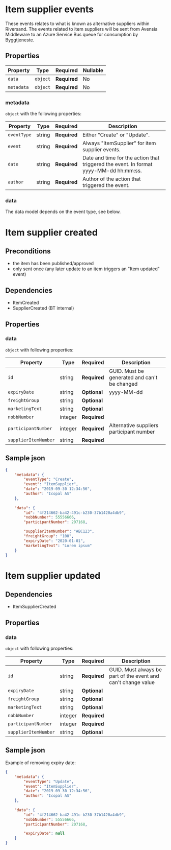 # Item supplier events


 These events relates to what is known as alternative suppliers within Riversand. The events related to item suppliers will be sent from Avensia Middleware to an Azure Service Bus queue for consumption by Byggtjeneste.

## Properties

| Property              | Type     | Required     | Nullable |
| --------------------- | -------- | ------------ | -------- |
| `data`                | `object` | **Required** | No       |
| `metadata`            | `object` | **Required** | No       |

### metadata

`object` with the following properties:

| Property          | Type    | Required     | Description |
| ------------------| ------- | ------------ | ------- |
| `eventType`       | string  | **Required** | Either "Create" or "Update".
| `event`           | string  | **Required** | Always "ItemSupplier" for item supplier events.
| `date`            | string  | **Required** | Date and time for the action that triggered the event. In format yyyy-MM-dd hh:mm:ss.
| `author`          | string  | **Required** | Author of the action that triggered the event.

### data
The data model depends on the event type, see below.



# Item supplier created

## Preconditions
- the item has been published/approved
- only sent once (any later update to an item triggers an "Item updated" event)

## Dependencies
- ItemCreated
- SupplierCreated (BT internal)


## Properties

	

### data


`object` with following properties:

| Property                | Type    | Required     | Description |
| ----------------------- | ------- | ------------ | ------- |
| `id`                    | string  | **Required** | GUID. Must be generated and can't be changed
| `expiryDate`            | string  | **Optional** | yyyy-MM-dd
| `freightGroup`          | string  | **Optional** | 
| `marketingText`         | string  | **Optional** | 
| `nobbNumber`            | integer | **Required** | 
| `participantNumber`     | integer | **Required** | Alternative suppliers participant number
| `supplierItemNumber`    | string  | **Required** | 



## Sample json

```json
{
	"metadata": {
		"eventType": "Create",
		"event": "ItemSupplier",
		"date": "2019-09-30 12:34:56",
		"author": "Icopal AS"
	},
	
	"data": {
		"id": "4f214662-ba42-491c-b230-37b1420a4db9",
		"nobbNumber": 55556666,
		"participantNumber": 207168,

		"supplierItemNumber": "ABC123",
		"freightGroup": "100",
		"expiryDate": "2020-01-01",
		"marketingText": "Lorem ipsum"
	}
}
```

# Item supplier updated

## Dependencies
- ItemSupplierCreated

## Properties

### data

`object` with following properties:

| Property                | Type    | Required     | Description |
| ----------------------- | ------- | ------------ | ------- |
| `id`                    | string  | **Required** | GUID. Must always be part of the event and can't change value
| `expiryDate`            | string  | **Optional** | 
| `freightGroup`          | string  | **Optional** | 
| `marketingText`         | string  | **Optional** | 
| `nobbNumber`            | integer | **Required** | 
| `participantNumber`     | integer | **Required** | 
| `supplierItemNumber`    | string  | **Optional** | 



## Sample json
Example of removing expiry date:
```json
{
	"metadata": {
		"eventType": "Update",
		"event": "ItemSupplier",
		"date": "2019-09-30 12:34:56",
		"author": "Icopal AS"
	},
	
	"data": {
		"id": "4f214662-ba42-491c-b230-37b1420a4db9",
		"nobbNumber": 55556666,
		"participantNumber": 207168,

		"expiryDate": null
	}
}
```
